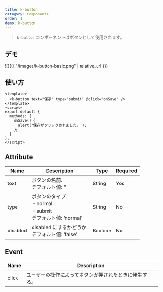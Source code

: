 ```yaml
---
title: k-button
category: Components
order: 1
demo: k-button
---
```


> `k-button` コンポーネントはボタンとして使用されます。

## デモ

![]({{ "/images/k-button-basic.png" | relative_url }})

## 使い方

```vue
<template>
  <k-button text="保存" type="submit" @click="onSave" />
</template>
<script>
export default {
  methods: {
    onSave() {
      alert('保存がクリックされました。');
    };
  }
};
</script>
```

## Attribute

| Name     | Description                                                        | Type    | Required |
| -------- | ------------------------------------------------------------------ | ------- | -------- |
| text     | ボタンの名前.<br>デフォルト値: ''                                  | String  | Yes      |
| type     | ボタンのタイプ.<br>・normal<br>・submit <br>デフォルト値: 'normal' | String  | No       |
| disabled | disabled にするかどうか.<br>デフォルト値: 'false'                  | Boolean | No       |

## Event

| Name  | Description                                            |
| ----- | ------------------------------------------------------ |
| click | ユーザーの操作によってボタンが押されたときに発生する。 |
